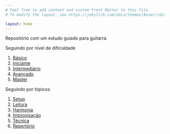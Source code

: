 ```yaml
---
# Feel free to add content and custom Front Matter to this file.
# To modify the layout, see https://jekyllrb.com/docs/themes/#overriding-theme-defaults

layout: home
---
```


Repositório com um estudo guiado para guitarra.

Seguindo por nível de dificuldade

1. [Básico](./basico/)
1. [Iniciante](./iniciante/)
1. [Intermediário](./intermediario/)
1. [Avançado](./avancado/)
1. [Master](./master/)

Seguindo por tópicos

1. [Setup](./setup/)
1. [Leitura](./leitura/)
1. [Harmonia](./harmonia/)
1. [Improvisação](./improvisacao/)
1. [Técnica](./tecnica/)
1. [Repertório](./repertorio/)